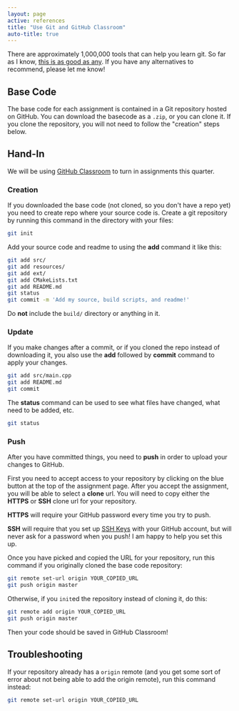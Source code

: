 ```yaml
---
layout: page
active: references
title: "Use Git and GitHub Classroom"
auto-title: true
---
```


There are approximately 1,000,000 tools that can help you learn git.
So far as I know, [this is as good as any](https://try.github.io/).
If you have any alternatives to recommend, please let me know!



## Base Code

The base code for each assignment is contained in a Git repository hosted on GitHub.
You can download the basecode as a `.zip`, or you can clone it.
If you clone the repository, you will not need to follow the "creation" steps below.



## Hand-In

We will be using [GitHub Classroom](https://classroom.github.com/) to turn in assignments this quarter.


### Creation

If you downloaded the base code (not cloned, so you don't have a repo yet) you need to create repo where your source code is.
Create a git repository by running this command in the directory with your files:

```bash
git init
```

Add your source code and readme to using the **add** command it like this:

```bash
git add src/
git add resources/
git add ext/
git add CMakeLists.txt
git add README.md
git status
git commit -m 'Add my source, build scripts, and readme!'
```

Do **not** include the `build/` directory or anything in it.

### Update

If you make changes after a commit, or if you cloned the repo instead of downloading it,
you also use the **add** followed by **commit** command to apply your changes.

```bash
git add src/main.cpp
git add README.md
git commit
```

The **status** command can be used to see what files have changed, what need to be added, etc.

```bash
git status
```

### Push

After you have committed things, you need to **push** in order to upload your changes to GitHub.

First you need to accept access to your repository by clicking on the blue button at the top of the assignment page.
After you accept the assignment, you will be able to select a **clone** url.
You will need to copy either the **HTTPS** or **SSH** clone url for your repository.

**HTTPS** will require your GitHub password every time you try to push.

**SSH** will require that you set up [SSH Keys](https://help.github.com/articles/connecting-to-github-with-ssh/) with your GitHub account,
but will never ask for a password when you push!
I am happy to help you set this up.

Once you have picked and copied the URL for your repository,
run this command if you originally cloned the base code repository:

```bash
git remote set-url origin YOUR_COPIED_URL
git push origin master
```

Otherwise, if you `init`ed the repository instead of cloning it, do this:

```bash
git remote add origin YOUR_COPIED_URL
git push origin master
```

Then your code should be saved in GitHub Classroom!



## Troubleshooting

If your repository already has a `origin` remote (and you get some sort of error about not being able to add the origin remote),
run this command instead:

```bash
git remote set-url origin YOUR_COPIED_URL
```
